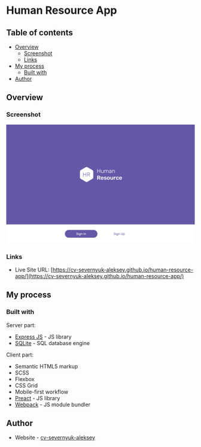 # Human Resource App

## Table of contents

- [Overview](#overview)
  - [Screenshot](#screenshot)
  - [Links](#links)
- [My process](#my-process)
  - [Built with](#built-with)
- [Author](#author)

## Overview

### Screenshot

![](./screenshot.png)

### Links

- Live Site URL: [https://cv-severnyuk-aleksey.github.io/human-resource-app/](https://cv-severnyuk-aleksey.github.io/human-resource-app/)

## My process

### Built with

Server part:
- [Express JS](https://expressjs.com/) - JS library
- [SQLite](https://www.sqlite.org/) - SQL database engine

Client part:
- Semantic HTML5 markup
- SCSS
- Flexbox
- CSS Grid
- Mobile-first workflow
- [Preact](https://preactjs.com/) - JS library
- [Webpack](https://webpack.js.org/) - JS module bundler

## Author

- Website - [cv-severnyuk-aleksey](https://github.com/cv-severnyuk-aleksey)